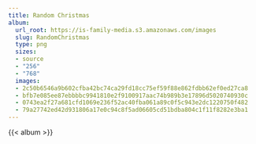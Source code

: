 ```yaml
---
title: Random Christmas
album:
  url_root: https://is-family-media.s3.amazonaws.com/images
  slug: RandomChristmas
  type: png
  sizes:
  - source
  - "256"
  - "768"
  images:
  - 2c50b6546a9b602cfba42bc74ca29fd18cc75ef59f88e862fdbb62ef0ed27ca8
  - bfb7e085ee87ebbbbc9941810e2f9100917aac74b989b3e17896d5020740930c
  - 0743ea2f27a681cfd1069e236f52ac40fba061a89c0f5c943e2dc1220750f482
  - 79a27742ed42d931806a17e0c94c8f5ad06605cd51bdba804c1f11f8282e3ba1
---
```

{{< album >}}

